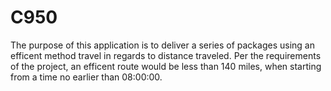 # C950

The purpose of this application is to deliver a series of packages using an efficent method travel in regards to distance traveled. Per the requirements of the project, an efficent route would be less than 140 miles, when starting from a time no earlier than 08:00:00. 

